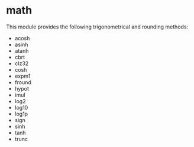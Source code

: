 # math

This module provides the following trigonometrical and rounding methods:

* acosh
* asinh
* atanh
* cbrt
* clz32
* cosh
* expm1
* fround
* hypot
* imul
* log2
* log10
* log1p
* sign
* sinh
* tanh
* trunc
